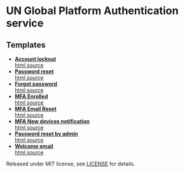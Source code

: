 # UN Global Platform Authentication service

## Templates
- __[Account lockout](https://unglobalplatform.github.io/okta-templates/email-account-lockout.html)__<br />
  [html source](email-account-lockout.html)
- __[Password reset](https://unglobalplatform.github.io/okta-templates/email-account-password-reset-en.html)__<br />
  [html source](email-account-password-reset-en.html)
- __[Forgot password](https://unglobalplatform.github.io/okta-templates/email-forgot-password.html)__<br />
  [html source](email-forgot-password.html)
- __[MFA Enrolled](https://unglobalplatform.github.io/okta-templates/email-mfa-enrolled.html)__<br />
  [html source](email-mfa-enrolled.html)
- __[MFA Email Reset](https://unglobalplatform.github.io/okta-templates/email-mfa-reset.html)__<br />
  [html source](email-mfa-reset.html)
- __[MFA New devices notification](https://unglobalplatform.github.io/okta-templates/email-new-devices-notification.html)__<br />
  [html source](email-new-devices-notification.html)
- __[Password reset by admin](https://unglobalplatform.github.io/okta-templates/email-password-reset-by-admin.html)__<br />
  [html source](email-password-reset-by-admin.html)
- __[Welcome email](https://unglobalplatform.github.io/okta-templates/email-welcome-en.html)__<br />
  [html source](email-welcome-en.html)

Released under MIT license, see [LICENSE](LICENSE.md) for details.
